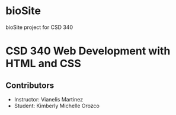 # bioSite
bioSite project for CSD 340
# CSD 340 Web Development with HTML and CSS

## Contributors
- Instructor: Vianelis Martinez
- Student: Kimberly Michelle Orozco
